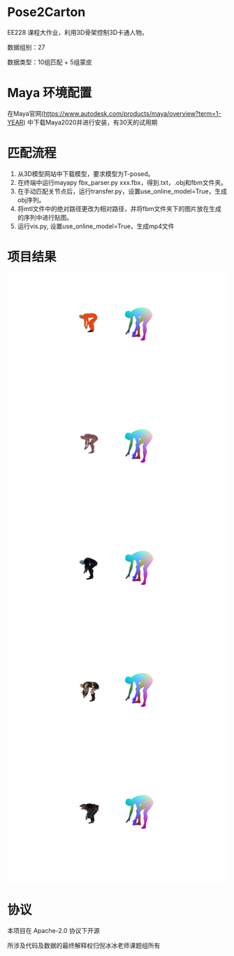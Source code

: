 # Pose2Carton 

EE228 课程大作业，利用3D骨架控制3D卡通人物。


数据组别：27 

数据类型：10组匹配 + 5组蒙皮




# Maya 环境配置

在Maya官网(https://www.autodesk.com/products/maya/overview?term=1-YEAR)
中下载Maya2020并进行安装，有30天的试用期



# 匹配流程

1)	从3D模型网站中下载模型，要求模型为T-posed。
2)	在终端中运行mayapy fbx_parser.py xxx.fbx，得到.txt，.obj和fbm文件夹。
3)	在手动匹配关节点后，运行transfer.py，设置use_online_model=True，生成obj序列。
4)	将mtl文件中的绝对路径更改为相对路径，并将fbm文件夹下的图片放在生成的序列中进行贴图。
5)	运行vis.py, 设置use_online_model=True，生成mp4文件



# 项目结果
![image](./img/2.png)
![image](./img/3.png)
![image](./img/4.png)
![image](./img/5.png)
![image](./img/6.png)




# 协议 
本项目在 Apache-2.0 协议下开源

所涉及代码及数据的最终解释权归倪冰冰老师课题组所有


